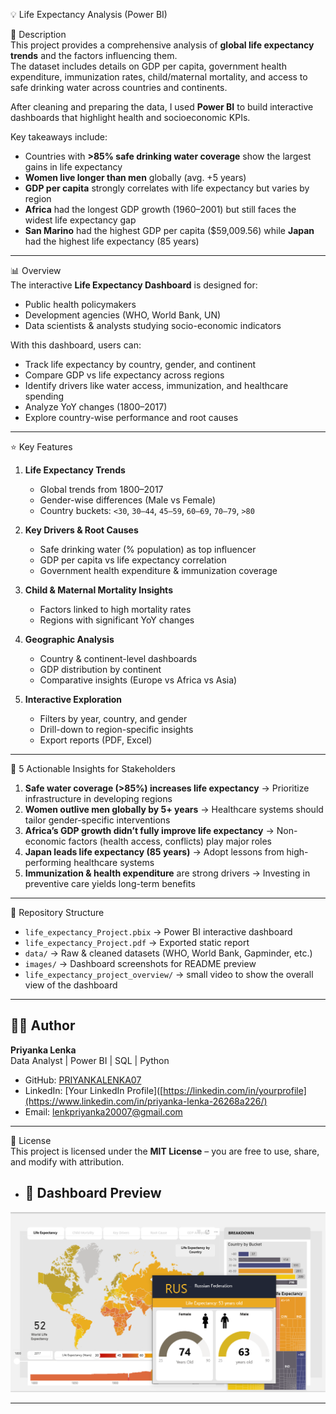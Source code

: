💡 Life Expectancy Analysis (Power BI)

📌 Description  
This project provides a comprehensive analysis of **global life expectancy trends** and the factors influencing them.  
The dataset includes details on GDP per capita, government health expenditure, immunization rates, child/maternal mortality, and access to safe drinking water across countries and continents.

After cleaning and preparing the data, I used **Power BI** to build interactive dashboards that highlight health and socioeconomic KPIs.  

Key takeaways include:  
- Countries with **>85% safe drinking water coverage** show the largest gains in life expectancy  
- **Women live longer than men** globally (avg. +5 years)  
- **GDP per capita** strongly correlates with life expectancy but varies by region  
- **Africa** had the longest GDP growth (1960–2001) but still faces the widest life expectancy gap  
- **San Marino** had the highest GDP per capita ($59,009.56) while **Japan** had the highest life expectancy (85 years)  

---

📊 Overview  
The interactive **Life Expectancy Dashboard** is designed for:  
- Public health policymakers  
- Development agencies (WHO, World Bank, UN)  
- Data scientists & analysts studying socio-economic indicators  

With this dashboard, users can:  
- Track life expectancy by country, gender, and continent  
- Compare GDP vs life expectancy across regions  
- Identify drivers like water access, immunization, and healthcare spending  
- Analyze YoY changes (1800–2017)  
- Explore country-wise performance and root causes  

---

⭐ Key Features  

1. **Life Expectancy Trends**  
   - Global trends from 1800–2017  
   - Gender-wise differences (Male vs Female)  
   - Country buckets: `<30`, `30–44`, `45–59`, `60–69`, `70–79`, `>80`  

2. **Key Drivers & Root Causes**  
   - Safe drinking water (% population) as top influencer  
   - GDP per capita vs life expectancy correlation  
   - Government health expenditure & immunization coverage  

3. **Child & Maternal Mortality Insights**  
   - Factors linked to high mortality rates  
   - Regions with significant YoY changes  

4. **Geographic Analysis**  
   - Country & continent-level dashboards  
   - GDP distribution by continent  
   - Comparative insights (Europe vs Africa vs Asia)  

5. **Interactive Exploration**  
   - Filters by year, country, and gender  
   - Drill-down to region-specific insights  
   - Export reports (PDF, Excel)  

---

📌 5 Actionable Insights for Stakeholders  

1. **Safe water coverage (>85%) increases life expectancy** → Prioritize infrastructure in developing regions  
2. **Women outlive men globally by 5+ years** → Healthcare systems should tailor gender-specific interventions  
3. **Africa’s GDP growth didn’t fully improve life expectancy** → Non-economic factors (health access, conflicts) play major roles  
4. **Japan leads life expectancy (85 years)** → Adopt lessons from high-performing healthcare systems  
5. **Immunization & health expenditure** are strong drivers → Investing in preventive care yields long-term benefits  

---

📂 Repository Structure  

- `life_expectancy_Project.pbix` → Power BI interactive dashboard  
- `life_expectancy_Project.pdf` → Exported static report  
- `data/` → Raw & cleaned datasets (WHO, World Bank, Gapminder, etc.)  
- `images/` → Dashboard screenshots for README preview
- `life_expectancy_project_overview/` → small video to show the overall view of the dashboard


---

## 👩‍💻 Author  

**Priyanka Lenka**  
Data Analyst | Power BI | SQL | Python  

- GitHub: [PRIYANKALENKA07](https://github.com/PRIYANKALENKA07)  
- LinkedIn: [Your LinkedIn Profile]([https://linkedin.com/in/yourprofile](https://www.linkedin.com/in/priyanka-lenka-26268a226/)  
- Email: lenkpriyanka20007@gmail.com



---

📜 License  
This project is licensed under the **MIT License** – you are free to use, share, and modify with attribution.  

- ## 📸 Dashboard Preview
![Dashboard Demo](https://github.com/PRIYANKALENKA07/Life-Expectancy/blob/main/Image.png?raw=true)

---
